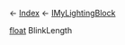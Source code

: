 ← [Index](Api-Index) ← [IMyLightingBlock](Sandbox.ModAPI.Ingame.IMyLightingBlock)

[float](System.Single) BlinkLength